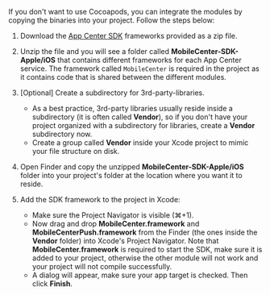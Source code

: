 If you don't want to use Cocoapods, you can integrate the modules by copying the binaries into your project. Follow the steps below:

1. Download the [App Center SDK](https://github.com/Microsoft/MobileCenter-SDK-iOS/releases) frameworks provided as a zip file.

2. Unzip the file and you will see a folder called **MobileCenter-SDK-Apple/iOS** that contains different frameworks for each App Center service. The framework called `MobileCenter` is required in the project as it contains code that is shared between the different modules.

3. [Optional] Create a subdirectory for 3rd-party-libraries.
    * As a best practice, 3rd-party libraries usually reside inside a subdirectory (it is often called **Vendor**), so if you don't have your project organized with a subdirectory for libraries, create a **Vendor** subdirectory now.
    * Create a group called **Vendor** inside your Xcode project to mimic your file structure on disk.

4. Open Finder and copy the unzipped **MobileCenter-SDK-Apple/iOS** folder into your project's folder at the location where you want it to reside.

5. Add the SDK framework to the project in Xcode:
    * Make sure the Project Navigator is visible (⌘+1).
    * Now drag and drop **MobileCenter.framework** and **MobileCenterPush.framework** from the Finder (the ones inside the **Vendor** folder) into Xcode's Project Navigator. Note that **MobileCenter.framework** is required to start the SDK, make sure it is added to your project, otherwise the other module will not work and your project will not compile successfully.
    * A dialog will appear, make sure your app target is checked. Then click **Finish**.
